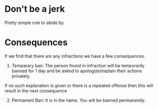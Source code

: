 # Don't be a jerk

Pretty simple rule to abide by.

# Consequences

If we find that there are any infractions we have a few consequences.

1. Temparary ban: The person found in infraction will be temporarily banned for 1 day and be asked to apologize/explain their actions privately.

If no such explanation is given or there is a repeated offense then this will result in the next consequence

2. Permanent Ban: It is in the name. You will be banned permanently.
